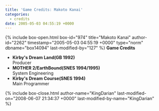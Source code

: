 ```yaml
---
title: 'Game Credits: Makoto Kanai'
categories:
  - credits
date: 2005-05-03 04:55:19 +0000
---
```

{% include box-open.html box-id="974" title="Makoto Kanai" author-id="2262" timestamp="2005-05-03 04:55:19 +0000" type="norm" dbname="box14094" last-modified-by="127" %}
<b>Game Credits</b>
<UL>
<LI><b>Kirby's Dream Land(GB 1992)</b><BR />
Producer</LI>
<LI><b>MOTHER 2/EarthBound(SNES 1994/1995)</b><BR />
System Engineering</LI>
<LI><b>Kirby's Dream Course(SNES 1994)</b><BR />
Main Programmer</LI>
</UL>
{% include box-close.html author-name="KingDarian" last-modified-on="2008-06-07 21:34:37 +0000" last-modified-by-name="KingDarian" %}
